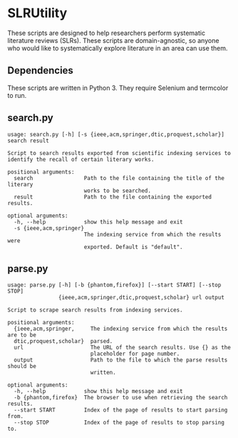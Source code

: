 # SLRUtility
These scripts are designed to help researchers perform systematic literature reviews (SLRs). These scripts are domain-agnostic, so anyone who would like to systematically explore literature in an area can use them.

## Dependencies

These scripts are written in Python 3. They require Selenium and termcolor to run.

## search.py

```
usage: search.py [-h] [-s {ieee,acm,springer,dtic,proquest,scholar}] search result

Script to search results exported from scientific indexing services to
identify the recall of certain literary works.

positional arguments:
  search                Path to the file containing the title of the literary
                        works to be searched.
  result                Path to the file containing the exported results.

optional arguments:
  -h, --help            show this help message and exit
  -s {ieee,acm,springer}
                        The indexing service from which the results were
                        exported. Default is "default".
```

## parse.py

```
usage: parse.py [-h] [-b {phantom,firefox}] [--start START] [--stop STOP]
                {ieee,acm,springer,dtic,proquest,scholar} url output

Script to scrape search results from indexing services.

positional arguments:
  {ieee,acm,springer,     The indexing service from which the results are to be
  dtic,proquest,scholar}  parsed.
  url                     The URL of the search results. Use {} as the
                          placeholder for page number.
  output                  Path to the file to which the parse results should be
                          written.

optional arguments:
  -h, --help            show this help message and exit
  -b {phantom,firefox}  The browser to use when retrieving the search results.
  --start START         Index of the page of results to start parsing from.
  --stop STOP           Index of the page of results to stop parsing to.
```

